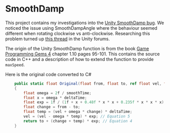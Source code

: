 # SmoothDamp

This project contains my investigations into the [Unity SmoothDamp bug](https://issuetracker.unity3d.com/issues/smoothdamp-behaves-differently-between-positive-and-negative-velocity). We noticed the issue using SmoothDampAngle where the behaviour seemed different when rotating clockwise vs anti-clockwise. Researching this problem turned up [this thread](https://forum.unity.com/threads/smoothdamp-problem.99474/) in the Unity forums.

The origin of the Unity SmoothDamp function is from the book [Game Programming Gems 4](https://archive.org/embed/gameprogrammingg0000unse) chapter 1.10 pages 95-101. This contains the source code in C++ and a description of how to extend the function to provide `maxSpeed`.

Here is the original code converted to C#

```.cs
    public static float Original(float from, float to, ref float vel, float smoothTime, float deltaTime)
    {
        float omega = 2f / smoothTime;
        float x = omega * deltaTime;
        float exp = 1f / (1f + x + 0.48f * x * x + 0.235f * x * x * x);
        float change = from - to;
        float temp = (vel + omega * change) * deltaTime;
        vel = (vel - omega * temp) * exp; // Equation 5
        return to + (change + temp) * exp; // Equation 4
    }
```
